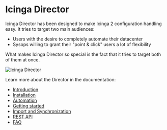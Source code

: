 Icinga Director
===============

Icinga Director has been designed to make Icinga 2 configuration handling easy.
It tries to target two main audiences:

* Users with the desire to completely automate their datacenter
* Sysops willing to grant their "point & click" users a lot of flexibility

What makes Icinga Director so special is the fact that it tries to target both
of them at once.

![Icinga Director](screenshot/director/readme/director_main_screen.png)

Learn more about the Director in the documentation:

* [Introduction](doc/01-Introduction.md)
* [Installation](doc/02-Installation.md)
* [Automation](doc/03-Automation.md)
* [Getting started](doc/04-Getting-started.md) 
* [Import and Synchronization](doc/70-Import-and-Sync.md)
* [REST API](doc/70-REST-API.md) 
* [FAQ](doc/80-FAQ.md)

